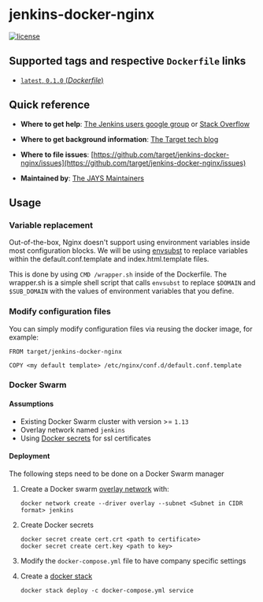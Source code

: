 # jenkins-docker-nginx

[![license](https://img.shields.io/github/license/mashape/apistatus.svg)](LICENSE)

## Supported tags and respective `Dockerfile` links

- [`latest`, `0.1.0` (*Dockerfile*)](https://github.com/target/jenkins-docker-nginx/blob/master/Dockerfile)

## Quick reference

- **Where to get help**:
  [The Jenkins users google group](https://groups.google.com/forum/?nomobile=true#!forum/jenkinsci-users) or [Stack Overflow](https://stackoverflow.com/search?tab=newest&q=jenkins)

- **Where to get background information**: [The Target tech blog](https://target.github.io/beacon/2018/01/24/jays.html)

- **Where to file issues**:
  [https://github.com/target/jenkins-docker-nginx/issues](https://github.com/target/jenkins-docker-nginx/issues)

- **Maintained by**:
  [The JAYS Maintainers](https://github.com/target/jenkins-docker-nginx/blob/master/MAINTAINERS)

## Usage

### Variable replacement

Out-of-the-box, Nginx doesn't support using environment variables inside most configuration blocks. We will be using [envsubst](http://www.tutorialspoint.com/unix_commands/envsubst.htm) to replace variables within the default.conf.template and index.html.template files.

This is done by using `CMD /wrapper.sh` inside of the Dockerfile. The wrapper.sh is a simple shell script that calls `envsubst` to replace `$DOMAIN` and `$SUB_DOMAIN` with the values of environment variables that you define.

### Modify configuration files

You can simply modify configuration files via reusing the docker image, for example:

```docker
FROM target/jenkins-docker-nginx

COPY <my default template> /etc/nginx/conf.d/default.conf.template
```

### Docker Swarm

#### Assumptions

- Existing Docker Swarm cluster with version >= `1.13`
- Overlay network named `jenkins`
- Using [Docker secrets](https://docs.docker.com/engine/swarm/secrets/) for ssl certificates

#### Deployment

The following steps need to be done on a Docker Swarm manager

1. Create a Docker swarm [overlay network](https://docs.docker.com/engine/reference/commandline/network_create/#options) with:

    ```console
    docker network create --driver overlay --subnet <Subnet in CIDR format> jenkins
    ```

1. Create Docker secrets

    ```console
    docker secret create cert.crt <path to certificate>
    docker secret create cert.key <path to key>
    ```

1. Modify the `docker-compose.yml` file to have company specific settings

1. Create a [docker stack](https://docs.docker.com/engine/reference/commandline/stack_deploy/)

    ```console
    docker stack deploy -c docker-compose.yml service
    ```
